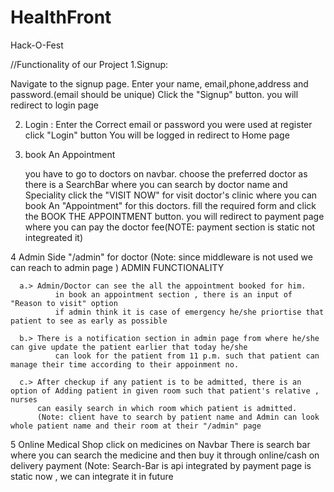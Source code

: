 # HealthFront
Hack-O-Fest

//Functionality of our Project
1.Signup:

Navigate to the signup page.
Enter your name, email,phone,address and password.(email should be unique)
Click the "Signup" button.
you will redirect to login page

2. Login :
Enter the Correct email or password you were used at register
click "Login" button
You will be logged in redirect to Home page

3. book An Appointment

   you have to go to doctors on navbar.
   choose the preferred doctor as there is a SearchBar where you can search by doctor name and Speciality
   click the "VISIT NOW" for visit doctor's clinic where you can book An "Appointment" for this doctors.
   fill the required form and click the BOOK THE APPOINTMENT button.
   you will redirect to payment page where you can pay the doctor fee(NOTE: payment section is static not integreated it)

4 Admin Side "/admin" for doctor (Note: since middleware is not used we can reach to admin page )
      ADMIN FUNCTIONALITY
      
      a.> Admin/Doctor can see the all the appointment booked for him.
              in book an appointment section , there is an input of "Reason to visit" option
              if admin think it is case of emergency he/she priortise that patient to see as early as possible
              
      b.> There is a notification section in admin page from where he/she can give update the patient earlier that today he/she
              can look for the patient from 11 p.m. such that patient can manage their time according to their appoinment no.

      c.> After checkup if any patient is to be admitted, there is an option of Adding patient in given room such that patient's relative , nurses
          can easily search in which room which patient is admitted. 
          (Note: client have to search by patient name and Admin can look whole patient name and their room at their "/admin" page

5 Online Medical Shop
      click on medicines on Navbar 
      There is search bar where you can search the medicine and then buy it through online/cash on delivery payment
            (Note: Search-Bar is api integrated by payment page is static now , we can integrate it in future
